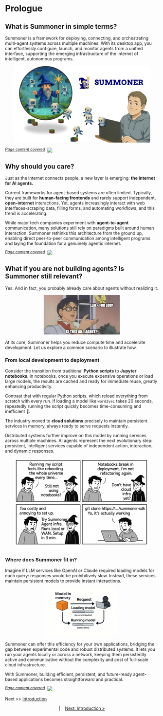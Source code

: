 # Prologue

## What is Summoner in simple terms? 

Summoner is a framework for deploying, connecting, and orchestrating multi-agent systems across multiple machines. With its desktop app, you can effortlessly configure, launch, and monitor agents from a unified interface, supporting the emerging infrastructure of the internet of intelligent, autonomous programs.

<p align="center">
<img width="450px" src="assets/img/summoner_user.png" />
</p>

<span style="position: relative; top: -6px; font-size: 0.9em;"><em><u>Page content covered</u></em></span>&nbsp;  ![](https://progress-bar.xyz/20)

## Why should you care? 

Just as the internet connects people, a new layer is emerging: **the internet for AI agents.**

Current frameworks for agent-based systems are often limited. Typically, they are built for **human-facing frontends** and rarely support independent, **open-internet** interactions. Yet, agents increasingly interact with web interfaces-scraping data, filling forms, and automating workflows, and this trend is accelerating.

While major tech companies experiment with **agent-to-agent** communication, many solutions still rely on paradigms built around human interaction. Summoner rethinks this architecture from the ground up, enabling direct peer-to-peer communication among intelligent programs and laying the foundation for a genuinely agentic internet.

<span style="position: relative; top: -6px; font-size: 0.9em;"><em><u>Page content covered</u></em></span>&nbsp;  ![](https://progress-bar.xyz/55)

## What if you are not building agents? Is Summoner still relevant? 


Yes. And in fact, you probably already care about agents without realizing it.

<p align="center">
<img width="250px" src="assets/img/meme_agent_1.jpeg" />
</p>

At its core, Summoner helps you reduce compute time and accelerate development. Let us explore a common scenario to illustrate how.


### From local development to deployment 

Consider the transition from traditional **Python scripts** to **Jupyter notebooks**. In notebooks, once you execute expensive operations or load large models, the results are cached and ready for immediate reuse, greatly enhancing productivity.

Contrast that with regular Python scripts, which reload everything from scratch with every run. If loading a model like `word2vec` takes 20 seconds, repeatedly running the script quickly becomes time-consuming and inefficient 🫠.

The industry moved to **cloud solutions** precisely to maintain persistent services in memory, always ready to serve requests instantly.

Distributed systems further improve on this model by running services across multiple machines. AI agents represent the next evolutionary step: persistent, intelligent services capable of independent action, interaction, and dynamic responses.

<p align="center">
<img width="450px" src="assets/comics/why_summoner.png" />
</p>


### Where does Summoner fit in? 

Imagine if LLM services like OpenAI or Claude required loading models for each query: responses would be prohibitively slow. Instead, these services maintain persistent models to provide instant interactions.

<p align="center">
<img width="240px" src="assets/img/upload_time.png" />
</p>

Summoner can offer this efficiency for your own applications, bridging the gap between experimental code and robust distributed systems. It lets you run your agents locally or across a network, keeping them persistently active and communicative without the complexity and cost of full-scale cloud infrastructure.

With Summoner, building efficient, persistent, and future-ready agent-based applications becomes straightforward and practical.

<span style="position: relative; top: -6px; font-size: 0.9em;"><em><u>Page content covered</u></em></span>&nbsp; ![](https://progress-bar.xyz/100)


Next >> [Introduction](introduction/index.md)

<p align="center">
|&nbsp;&nbsp;&nbsp; <a href="introduction/index.md">Next: Introduction &raquo;</a>
</p>